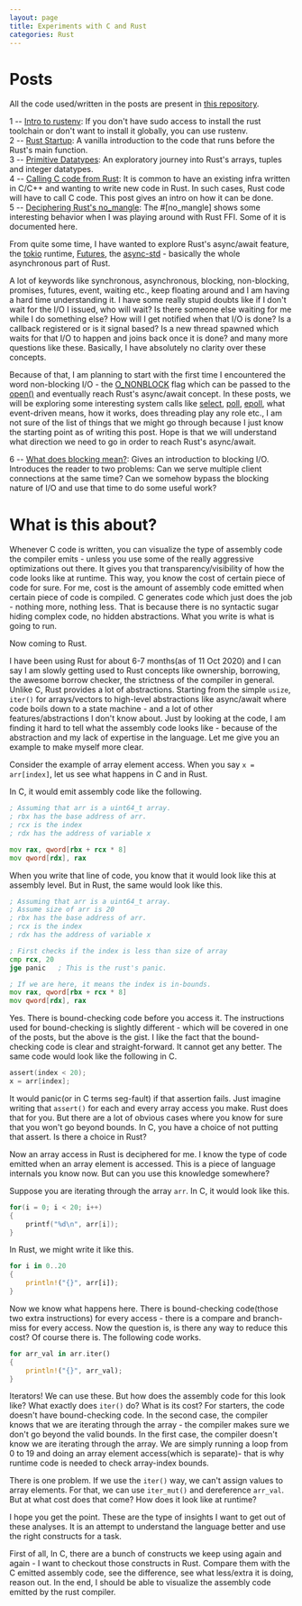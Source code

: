 ```yaml
---
layout: page
title: Experiments with C and Rust
categories: Rust
---
```


# Posts

All the code used/written in the posts are present in [this repository](https://github.com/adwait1-G/Rust-C-Experiments).

1 -- [Intro to rustenv](/rust/2020/10/11/intro-to-rustenv.html): If you don't have sudo access to install the rust toolchain or don't want to install it globally, you can use rustenv.
</br>
2 -- [Rust Startup](/rust/2020/10/11/rust-startup.html): A vanilla introduction to the code that runs before the Rust's main function.
</br>
3 -- [Primitive Datatypes](/rust/2020/10/25/primitive-types.html): An exploratory journey into Rust's arrays, tuples and integer datatypes. 
</br>
4 -- [Calling C code from Rust](/rust/2020/10/31/rust-calling-c.html): It is common to have an existing infra written in C/C++ and wanting to write new code in Rust. In such cases, Rust code will have to call C code. This post gives an intro on how it can be done.
</br>
5 -- [Deciphering Rust's no_mangle](/rust/2020/11/01/deciphering-no-mangle.html): The #[no_mangle] shows some interesting behavior when I was playing around with Rust FFI. Some of it is documented here.
</br>

From quite some time, I have wanted to explore Rust's async/await feature, the [tokio](https://tokio.rs/) runtime, [Futures](https://docs.rs/futures/0.3.7/futures/), the [async-std](https://github.com/async-rs/async-std) - basically the whole asynchronous part of Rust.

A lot of keywords like synchronous, asynchronous, blocking, non-blocking, promises, futures, event, waiting etc., keep floating around and I am having a hard time understanding it. I have some really stupid doubts like if I don't wait for the I/O I issued, who will wait? Is there someone else waiting for me while I do something else? How will I get notified when that I/O is done? Is a callback registered or is it signal based? Is a new thread spawned which waits for that I/O to happen and joins back once it is done? and many more questions like these. Basically, I have absolutely no clarity over these concepts.

Because of that, I am planning to start with the first time I encountered the word non-blocking I/O - the [O_NONBLOCK](https://www.gnu.org/software/libc/manual/html_node/Open_002dtime-Flags.html) flag which can be passed to the [open()](https://man7.org/linux/man-pages/man2/open.2.html) and eventually reach Rust's async/await concept. In these posts, we will be exploring some interesting system calls like [select](https://man7.org/linux/man-pages/man2/select.2.html), [poll](https://man7.org/linux/man-pages/man2/poll.2.html), [epoll](https://man7.org/linux/man-pages/man7/epoll.7.html), what event-driven means, how it works, does threading play any role etc., I am not sure of the list of things that we might go through because I just know the starting point as of writing this post. Hope is that we will understand what direction we need to go in order to reach Rust's async/await.

6 -- [What does blocking mean?](/rust/2020/11/08/what-does-blocking-mean.html): Gives an introduction to blocking I/O. Introduces the reader to two problems: Can we serve multiple client connections at the same time? Can we somehow bypass the blocking nature of I/O and use that time to do some useful work?
</br>

# What is this about?

Whenever C code is written, you can visualize the type of assembly code the compiler emits - unless you use some of the really aggressive optimizations out there. It gives you that transparency/visibility of how the code looks like at runtime. This way, you know the cost of certain piece of code for sure. For me, cost is the amount of assembly code emitted when certain piece of code is compiled. C generates code which just does the job - nothing more, nothing less. That is because there is no syntactic sugar hiding complex code, no hidden abstractions. What you write is what is going to run.

Now coming to Rust.

I have been using Rust for about 6-7 months(as of 11 Oct 2020) and I can say I am slowly getting used to Rust concepts like ownership, borrowing, the awesome borrow checker, the strictness of the compiler in general. Unlike C, Rust provides a lot of abstractions. Starting from the simple ```usize```, ```iter()``` for arrays/vectors to high-level abstractions like async/await where code boils down to a state machine - and a lot of other features/abstractions I don't know about. Just by looking at the code, I am finding it hard to tell what the assembly code looks like - because of the abstraction and my lack of expertise in the language. Let me give you an example to make myself more clear.

Consider the example of array element access. When you say ```x = arr[index]```, let us see what happens in C and in Rust.

In C, it would emit assembly code like the following.
```asm
; Assuming that arr is a uint64_t array.
; rbx has the base address of arr.
; rcx is the index
; rdx has the address of variable x

mov rax, qword[rbx + rcx * 8] 
mov qword[rdx], rax
```

When you write that line of code, you know that it would look like this at assembly level. But in Rust, the same would look like this.

```asm
; Assuming that arr is a uint64_t array.
; Assume size of arr is 20
; rbx has the base address of arr.
; rcx is the index
; rdx has the address of variable x

; First checks if the index is less than size of array
cmp rcx, 20
jge panic   ; This is the rust's panic.

; If we are here, it means the index is in-bounds.
mov rax, qword[rbx + rcx * 8]
mov qword[rdx], rax
```

Yes. There is bound-checking code before you access it.
The instructions used for bound-checking is slightly different - which will be covered in one of the posts, but the above is the gist. I like the fact that the bound-checking code is clear and straight-forward. It cannot get any better. The same code would look like the following in C.

```c
assert(index < 20);
x = arr[index];
```

It would panic(or in C terms seg-fault) if that assertion fails. Just imagine writing that ```assert()``` for each and every array access you make. Rust does that for you. But there are a lot of obvious cases where you know for sure that you won't go beyond bounds. In C, you have a choice of not putting that assert. Is there a choice in Rust?

Now an array access in Rust is deciphered for me. I know the type of code emitted when an array element is accessed. This is a piece of language internals you know now. But can you use this knowledge somewhere?

Suppose you are iterating through the array ```arr```. In C, it would look like this.
```c
for(i = 0; i < 20; i++)
{
    printf("%d\n", arr[i]);
}
```

In Rust,  we might write it like this.

```rust
for i in 0..20
{
    println!("{}", arr[i]);
}
```

Now we know what happens here. There is bound-checking code(those two extra instructions) for every access - there is a compare and branch-miss for every access. Now the question is, is there any way to reduce this cost? Of course there is. The following code works.
```rust
for arr_val in arr.iter()
{
    println!("{}", arr_val);
}
```

Iterators! We can use these. But how does the assembly code for this look like? What exactly does ```iter()``` do? What is its cost? For starters, the code doesn't have bound-checking code. In the second case, the compiler knows that we are iterating through the array - the compiler makes sure we don't go beyond the valid bounds. In the first case, the compiler doesn't know we are iterating through the array. We are simply running a loop from 0 to 19 and doing an array element access(which is separate)- that is why runtime code is needed to check array-index bounds.

There is one problem. If we use the ```iter()``` way, we can't assign values to array elements. For that, we can use ```iter_mut()``` and dereference ```arr_val```. But at what cost does that come? How does it look like at runtime?

I hope you get the point. These are the type of insights I want to get out of these analyses. It is an attempt to understand the language better and use the right constructs for a task.

First of all, In C, there are a bunch of constructs we keep using again and again - I want to checkout those constructs in Rust. Compare them with the C emitted assembly code, see the difference, see what less/extra it is doing, reason out. In the end, I should be able to visualize the assembly code emitted by the rust compiler.
